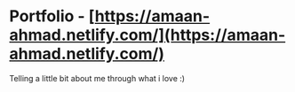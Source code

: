 # Portfolio - [https://amaan-ahmad.netlify.com/](https://amaan-ahmad.netlify.com/)
Telling a little bit about me through what i love :)
